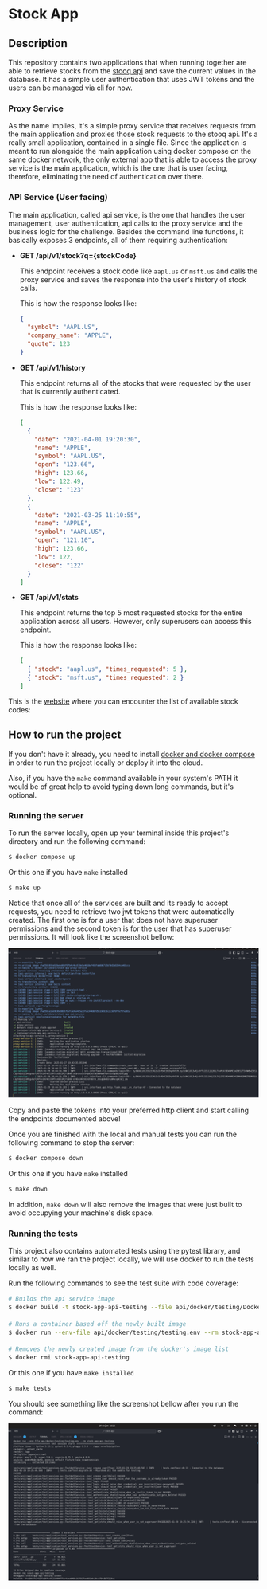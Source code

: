 # Stock App

## Description

This repository contains two applications that when running together are able to
retrieve stocks from the [stooq api](https://stooq.com) and save the current
values in the database. It has a simple user authentication that uses JWT tokens and
the users can be managed via cli for now.

### Proxy Service

As the name implies, it's a simple proxy service that receives requests from the main
application and proxies those stock requests to the stooq api. It's a really small
application, contained in a single file. Since the application is meant to run
alongside the main application using docker compose on the same docker network, the
only external app that is able to access the proxy service is the main application,
which is the one that is user facing, therefore, eliminating the need of authentication
over there.

### API Service (User facing)

The main application, called api service, is the one that handles the user management,
user authentication, api calls to the proxy service and the business logic for the
challenge. Besides the command line functions, it basically exposes 3 endpoints, all
of them requiring authentication:

- **GET /api/v1/stock?q={stockCode}**

  This endpoint receives a stock code like `aapl.us` or `msft.us` and calls the proxy
  service and saves the response into the user's history of stock calls.

  This is how the response looks like:

  ```json
  {
    "symbol": "AAPL.US",
    "company_name": "APPLE",
    "quote": 123
  }
  ```

- **GET /api/v1/history**

  This endpoint returns all of the stocks that were requested by the user that is
  currently authenticated.

  This is how the response looks like:

  ```json
  [
    {
      "date": "2021-04-01 19:20:30",
      "name": "APPLE",
      "symbol": "AAPL.US",
      "open": "123.66",
      "high": 123.66,
      "low": 122.49,
      "close": "123"
    },
    {
      "date": "2021-03-25 11:10:55",
      "name": "APPLE",
      "symbol": "AAPL.US",
      "open": "121.10",
      "high": 123.66,
      "low": 122,
      "close": "122"
    }
  ]
  ```

- **GET /api/v1/stats**

  This endpoint returns the top 5 most requested stocks for the entire application
  across all users. However, only superusers can access this endpoint.

  This is how the response looks like:

  ```json
  [
    { "stock": "aapl.us", "times_requested": 5 },
    { "stock": "msft.us", "times_requested": 2 }
  ]
  ```

This is the [website](https://stooq.com/t/?i=518) where you can encounter the list of
available stock codes:

## How to run the project

If you don't have it already, you need to install
[docker and docker compose](https://www.docker.com/) in order to run the project
locally or deploy it into the cloud.

Also, if you have the `make` command available in your system's PATH it would be of
great help to avoid typing down long commands, but it's optional.

### Running the server

To run the server locally, open up your terminal inside this project's directory and run
the following command:

```bash
$ docker compose up
```

Or this one if you have `make` installed

```bash
$ make up
```

Notice that once all of the services are built and its ready to accept requests, you
need to retrieve two jwt tokens that were automatically created. The first one is for
a user that does not have superuser permissions and the second token is for the user
that has superuser permissions. It will look like the screenshot bellow:

![log-screenshot](./.assets/asset1.png)

Copy and paste the tokens into your preferred http client and start calling the endpoints
documented above!

Once you are finished with the local and manual tests you can run the following command
to stop the server:

```bash
$ docker compose down
```

Or this one if you have `make` installed

```bash
$ make down
```

In addition, `make down` will also remove the images that were just built to avoid
occupying your machine's disk space.

### Running the tests

This project also contains automated tests using the pytest library, and similar to
how we ran the project locally, we will use docker to run the tests locally as well.

Run the following commands to see the test suite with code coverage:

```bash
# Builds the api service image
$ docker build -t stock-app-api-testing --file api/docker/testing/Dockerfile ./api

# Runs a container based off the newly built image
$ docker run --env-file api/docker/testing/testing.env --rm stock-app-api-testing

# Removes the newly created image from the docker's image list
$ docker rmi stock-app-api-testing
```

Or this one if you have `make installed`

```bash
$ make tests
```

You should see something like the screenshot bellow after you run the command:

![log-screenshot](./.assets/asset2.png)
